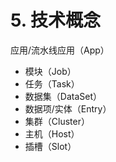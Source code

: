 # 5. 技术概念

应用/流水线应用（App）
- 模块（Job）
- 任务（Task）
- 数据集（DataSet）
- 数据项/实体（Entry）
- 集群（Cluster）
- 主机（Host）
- 插槽（Slot）
